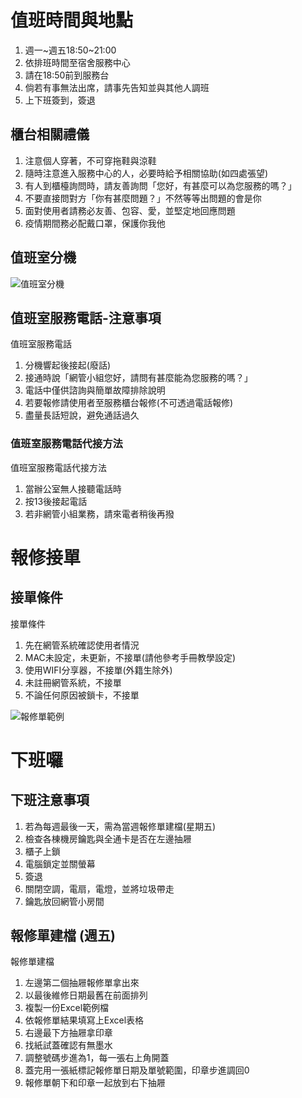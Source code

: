 # 值班時間與地點

1. 週一~週五18:50~21:00
2. 依排班時間至宿舍服務中心
3. 請在18:50前到服務台
4. 倘若有事無法出席，請事先告知並與其他人調班
5. 上下班簽到，簽退

## 櫃台相關禮儀

1. 注意個人穿著，不可穿拖鞋與涼鞋
2. 隨時注意進入服務中心的人，必要時給予相關協助(如四處張望)
3. 有人到櫃檯詢問時，請友善詢問「您好，有甚麼可以為您服務的嗎？」
4. 不要直接問對方「你有甚麼問題？」不然等等出問題的會是你
5. 面對使用者請務必友善、包容、愛，並堅定地回應問題
6. 疫情期間務必配戴口罩，保護你我他

## 值班室分機

![值班室分機](https://i.imgur.com/dTgy6w1.png)

## 值班室服務電話-注意事項

值班室服務電話

1. 分機響起後接起(廢話)
2. 接通時說「網管小組您好，請問有甚麼能為您服務的嗎？」
3. 電話中僅供諮詢與簡單故障排除說明
4. 若要報修請使用者至服務櫃台報修(不可透過電話報修)
5. 盡量長話短說，避免通話過久

### 值班室服務電話代接方法

值班室服務電話代接方法

1. 當辦公室無人接聽電話時
2. 按13後接起電話
3. 若非網管小組業務，請來電者稍後再撥

# 報修接單

## 接單條件

接單條件

1. 先在網管系統確認使用者情況
2. MAC未設定，未更新，不接單(請他參考手冊教學設定)
3. 使用WIFI分享器，不接單(外籍生除外)
4. 未註冊網管系統，不接單
5. 不論任何原因被鎖卡，不接單

![報修單範例](https://i.imgur.com/eZYuYXf.png)

# 下班囉

## 下班注意事項

1. 若為每週最後一天，需為當週報修單建檔(星期五)
2. 檢查各棟機房鑰匙與全通卡是否在左邊抽屜
3. 櫃子上鎖
4. 電腦鎖定並關螢幕
5. 簽退
6. 關閉空調，電扇，電燈，並將垃圾帶走
7. 鑰匙放回網管小房間

## 報修單建檔 (週五)

報修單建檔

1. 左邊第二個抽屜報修單拿出來
2. 以最後維修日期最舊在前面排列
3. 複製一份Excel範例檔
4. 依報修單結果填寫上Excel表格
5. 右邊最下方抽屜拿印章
6. 找紙試蓋確認有無墨水
7. 調整號碼步進為1，每一張右上角開蓋
8. 蓋完用一張紙標記報修單日期及單號範圍，印章步進調回0
9. 報修單朝下和印章一起放到右下抽屜